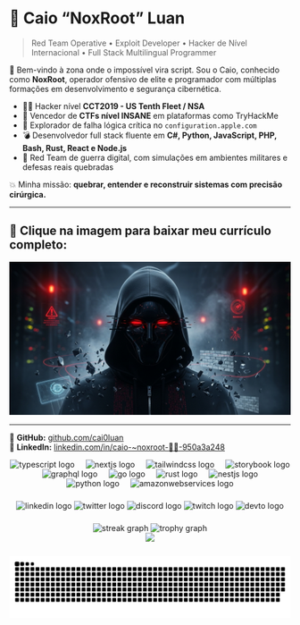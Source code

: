 # 🛑 Caio “NoxRoot” Luan

> Red Team Operative • Exploit Developer • Hacker de Nível Internacional • Full Stack Multilingual Programmer

👋 Bem-vindo à zona onde o impossível vira script. Sou o Caio, conhecido como **NoxRoot**, operador ofensivo de elite e programador com múltiplas formações em desenvolvimento e segurança cibernética.

- 👨‍💻 Hacker nível **CCT2019 - US Tenth Fleet / NSA**
- 👾 Vencedor de **CTFs nível INSANE** em plataformas como TryHackMe
- 🍎 Explorador de falha lógica crítica no `configuration.apple.com`
- 💣 Desenvolvedor full stack fluente em **C#, Python, JavaScript, PHP, Bash, Rust, React e Node.js**
- 📡 Red Team de guerra digital, com simulações em ambientes militares e defesas reais quebradas

💥 Minha missão: **quebrar, entender e reconstruir sistemas com precisão cirúrgica.**

---

## 📄 Clique na imagem para baixar meu currículo completo:

[![Download My CV](./download-cv-banner.png)](./CaioLuan_CV_RedTeam2025.pdf)

---
🔗 **GitHub:** [github.com/cai0luan](https://github.com/cai0luan)  
🔗 **LinkedIn:** [linkedin.com/in/caio-~noxroot-👾💀-950a3a248](https://www.linkedin.com/in/caio-~noxroot-%F0%9F%91%BE%F0%9F%92%80-950a3a248)


<div align="center">
  <img src="https://skillicons.dev/icons?i=ts" height="60" alt="typescript logo"  />
  <img width="12" />
  <img src="https://skillicons.dev/icons?i=nextjs" height="60" alt="nextjs logo"  />
  <img width="12" />
  <img src="https://skillicons.dev/icons?i=tailwind" height="60" alt="tailwindcss logo"  />
  <img width="12" />
  <img src="https://cdn.jsdelivr.net/gh/devicons/devicon/icons/storybook/storybook-original.svg" height="60" alt="storybook logo"  />
  <img width="12" />
  <img src="https://skillicons.dev/icons?i=graphql" height="60" alt="graphql logo"  />
  <img width="12" />
  <img src="https://skillicons.dev/icons?i=go" height="60" alt="go logo"  />
  <img width="12" />
  <img src="https://skillicons.dev/icons?i=rust" height="60" alt="rust logo"  />
  <img width="12" />
  <img src="https://skillicons.dev/icons?i=nestjs" height="60" alt="nestjs logo"  />
  <img width="12" />
  <img src="https://skillicons.dev/icons?i=py" height="60" alt="python logo"  />
  <img width="12" />
  <img src="https://skillicons.dev/icons?i=aws" height="60" alt="amazonwebservices logo"  />
</div>

###

<div align="center">
  <img src="https://img.shields.io/static/v1?message=LinkedIn&logo=linkedin&label=&color=0077B5&logoColor=white&labelColor=&style=for-the-badge" height="25" alt="linkedin logo"  />
  <img src="https://img.shields.io/static/v1?message=Twitter&logo=twitter&label=&color=1DA1F2&logoColor=white&labelColor=&style=for-the-badge" height="25" alt="twitter logo"  />
  <img src="https://img.shields.io/static/v1?message=Discord&logo=discord&label=&color=7289DA&logoColor=white&labelColor=&style=for-the-badge" height="25" alt="discord logo"  />
  <img src="https://img.shields.io/static/v1?message=Twitch&logo=twitch&label=&color=9146FF&logoColor=white&labelColor=&style=for-the-badge" height="25" alt="twitch logo"  />
  <img src="https://img.shields.io/static/v1?message=dev.to&logo=dev.to&label=&color=0A0A0A&logoColor=white&labelColor=&style=for-the-badge" height="25" alt="devto logo"  />
</div>

###

<div align="center">
  <img src="https://streak-stats.demolab.com?user=maurodesouza&locale=en&mode=daily&theme=dracula&hide_border=false&border_radius=5&order=3" height="150" alt="streak graph"  />
  <img src="https://github-profile-trophy.vercel.app?username=maurodesouza&theme=dracula&column=-1&row=1&margin-w=8&margin-h=8&no-bg=false&no-frame=false&order=4" height="150" alt="trophy graph"  />
</div>
<div align="center">
  <img height="164" src="https://imgflip.com/gif/9zxtz1
"/>
</div>

###

<picture align="center">
  <source media="(prefers-color-scheme: dark)" srcset="https://raw.githubusercontent.com/mari4souza/mari4souza/output/github-contribution-grid-snake-dark.svg">
  <source media="(prefers-color-scheme: light)" srcset="https://raw.githubusercontent.com/mari4souza/mari4souza/output/github-contribution-grid-snake-dark.svg">
  <img align="center" alt="github contribution grid snake animation" src="https://raw.githubusercontent.com/mari4souza/mari4souza/output/github-contribution-grid-snake.svg">
</picture>

###

